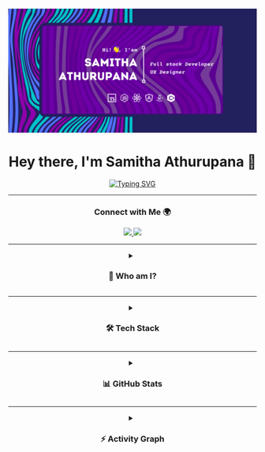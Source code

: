 <!-- Banner -->
<p align="center">
  <img src="https://github.com/SamithaAthurupana/SamithaAthurupana/blob/master/Navy%20And%20Turquoise%20Modern%20Fashion%20Medium%20Banner%20Landscape%20(4).png?raw=true" alt="Krish Banner" />
</p>

<!-- Typing Intro -->
<h1 align="center">
  Hey there, I'm Samitha Athurupana 👋
</h1>

<p align="center">
  <a href="https://git.io/typing-svg">
    <img src="https://readme-typing-svg.herokuapp.com?font=Fira+Code&pause=1000&center=true&vCenter=true&width=500&lines=Full+Stack+Developer+%F0%9F%92%BB;UI%2FUX+Designer+%F0%9F%8E%A8;Tech+Explorer+%F0%9F%9A%80;Always+learning+new+things+%F0%9F%92%A1" alt="Typing SVG" />
  </a>
</p>

---

<!-- Connect -->
<h3 align="center">Connect with Me 🌍</h3>
<div align="center" id="badges">
  <a href="https://www.linkedin.com/in/samithaath/">
    <img src="https://img.shields.io/badge/LinkedIn-0077B5?style=for-the-badge&logo=linkedin&logoColor=white" />
  </a>
  <a href="mailto:samithaathurupana1998@gmail.com">
    <img src="https://img.shields.io/badge/Gmail-D14836?style=for-the-badge&logo=gmail&logoColor=white" />
  </a>
</div>

---

<details align="center">
  <summary><h3>🙋 Who am I?</h3></summary>
  <p align="center">
    I’m <b>Samitha Athurupana</b> from 🇱🇰 Sri Lanka <br/>
    🎓 MSc reading at SLIIT & BSc Hons IT graduated from KDU <br/>
    💻 Full-Stack Developer + UI UX Designer <br/>
    🤝 Open-source contributor & Team player <br/>
    🌱 Learning <b>AI Developments</b>
    ⚡ Fun fact: I love researching new technologies 🚀
  </p>
</details>

---

<details align="center">
  <summary><h3>🛠️ Tech Stack</h3></summary>
  <h4 align="center">Languages & Libraries</h4>
  <p align="center">
    <img src="https://skillicons.dev/icons?i=html,css,js,ts,java,python,nodejs,react,nextjs,nestjs,jest,sass,styledcomponents" />
  </p>

  <h4 align="center">Tools & Platforms</h4>
  <p align="center">
    <img src="https://skillicons.dev/icons?i=mongodb,sequelize,auth0,figma,heroku,netlify,vercel,prettier,eslint" />
  </p>
</details>

---

<details align="center">
  <summary><h3>📊 GitHub Stats</h3></summary>
  <div align="center">
    <img src="https://github-readme-stats.vercel.app/api?username=SamithaAthurupana&show_icons=true&theme=tokyonight" height="180"/>
    <img src="https://github-readme-stats.vercel.app/api/top-langs/?username=SamithaAthurupana&layout=compact&theme=tokyonight" height="180"/>
    <br/>
    <img src="https://github-readme-streak-stats.herokuapp.com/?user=SamithaAthurupana&theme=tokyonight" height="180"/>
  </div>
</details>

---

<details align="center">
  <summary><h3>⚡ Activity Graph</h3></summary>
  <p align="center">
    <img src="https://github-readme-activity-graph.vercel.app/graph?username=SamithaAthurupana&theme=react-dark&hide_border=true&area=true" width="95%"/>
  </p>
</details>
